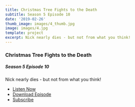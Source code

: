 ```yaml
---
title: Christmas Tree Fights to the Death
subtitle: Season 5 Episode 10
date: '2019-02-26'
thumb_image: images/4_thumb.jpg
image: images/4.jpg
template: project
excerpt: Nick nearly dies - but not from what you think!
---
```

### Christmas Tree Fights to the Death

##### Season 5 Episode 10

Nick nearly dies - but not from what you think!

* [Listen Now](https://oembed.libsyn.com/embed?item_id=17043785)
* [Download Episode](https://traffic.libsyn.com/secure/ashinnshow/A_Shinn_Show_Season_5_10.mp3)
* [Subscribe](http://ashinnshow.com/rss)